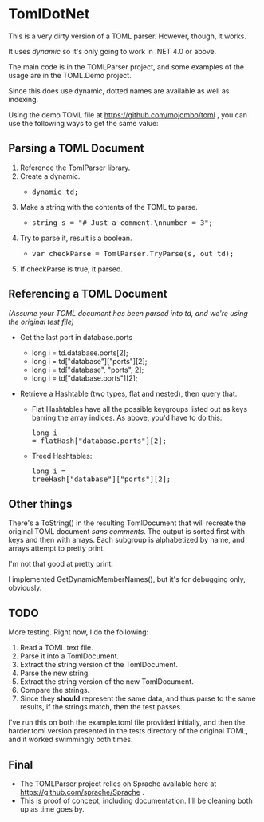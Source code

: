 TomlDotNet
==========

This is a very dirty version of a TOML parser.  However, though, it works.

It uses _dynamic_ so it's only going to work in .NET 4.0 or above.

The main code is in the TOMLParser project, and some examples of the usage are in the TOML.Demo project.

Since this does use dynamic, dotted names are available as well as indexing.

Using the demo TOML file at https://github.com/mojombo/toml , you can use the following ways to get the same value:

Parsing a TOML Document
-----------------------
1. Reference the TomlParser library.
2. Create a dynamic.
   * <pre>dynamic td;</pre>
3. Make a string with the contents of the TOML to parse.
   * <pre>string s = "# Just a comment.\nnumber = 3";</pre>
3. Try to parse it, result is a boolean.
   * <pre>var checkParse = TomlParser.TryParse(s, out td);</pre>
4. If checkParse is true, it parsed.

Referencing a TOML Document
---------------------------

_(Assume your TOML document has been parsed into td, and we're using the original test file)_

* Get the last port in database.ports
  * long i = td.database.ports[2];
  * long i = td["database"]["ports"][2];
  * long i = td["database", "ports", 2];
  * long i = td["database.ports"][2];

* Retrieve a Hashtable (two types, flat and nested), then query that.
  * Flat Hashtables have all the possible keygroups listed out as keys barring the array indices.
    As above, you'd have to do this: <pre>long i = flatHash["database.ports"][2];</pre>
  * Treed Hashtables: <pre>long i = treeHash["database"]["ports"][2];</pre>

Other things
------------

There's a ToString() in the resulting TomlDocument that will recreate the original TOML document _sans comments_.  The output is sorted first with keys and then with arrays.  Each subgroup is alphabetized by name, and arrays attempt to pretty print.

I'm not that good at pretty print.

I implemented GetDynamicMemberNames(), but it's for debugging only, obviously.

TODO
----
More testing.  Right now, I do the following:

1. Read a TOML text file.
2. Parse it into a TomlDocument.
3. Extract the string version of the TomlDocument.
4. Parse the new string.
5. Extract the string version of the new TomlDocument.
6. Compare the strings.
7. Since they **should** represent the same data, and thus parse to the same results, if the strings match, then the test passes.

I've run this on both the example.toml file provided initially, and then the harder.toml version presented in the tests directory of the original TOML, and it worked swimmingly both times.

Final
-----
* The TOMLParser project relies on Sprache available here at https://github.com/sprache/Sprache .
* This is proof of concept, including documentation.  I'll be cleaning both up as time goes by.